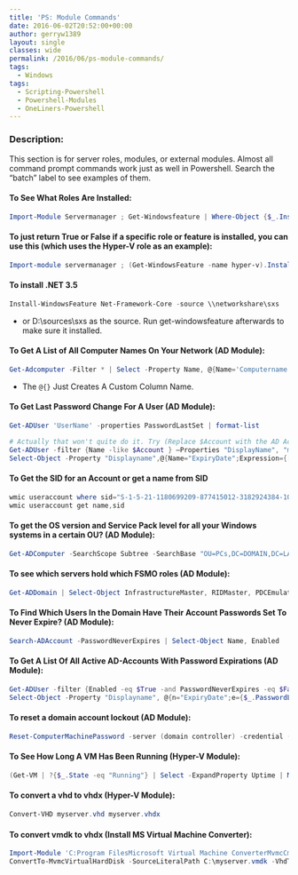 ```yaml
---
title: 'PS: Module Commands'
date: 2016-06-02T20:52:00+00:00
author: gerryw1389
layout: single
classes: wide
permalink: /2016/06/ps-module-commands/
tags:
  - Windows
tags:
  - Scripting-Powershell
  - Powershell-Modules
  - OneLiners-Powershell
---
```

<!--more-->

### Description:

This section is for server roles, modules, or external modules. Almost all command prompt commands work just as well in Powershell. Search the &#8220;batch&#8221; label to see examples of them.

#### To See What Roles Are Installed:

   ```powershell
   Import-Module Servermanager ; Get-Windowsfeature | Where-Object {$_.Installed -Eq $True} | Format-List Displayname
   ```

#### To just return True or False if a specific role or feature is installed, you can use this (which uses the Hyper-V role as an example):

   ```powershell
   Import-module servermanager ; (Get-WindowsFeature -name hyper-v).Installed
   ```

#### To install .NET 3.5

   ```powershell
   Install-WindowsFeature Net-Framework-Core -source \\networkshare\sxs
   ```

   - or D:\sources\sxs as the source. Run get-windowsfeature afterwards to make sure it installed.

#### To Get A List of All Computer Names On Your Network (AD Module):

   ```powershell
   Get-Adcomputer -Filter * | Select -Property Name, @{Name='Computername'; Expression={$_.Name}}
   ```

   - The `@{}` Just Creates A Custom Column Name.

#### To Get Last Password Change For A User (AD Module):

   ```powershell
   Get-ADUser 'UserName' -properties PasswordLastSet | format-list

   # Actually that won't quite do it. Try (Replace $Account with the AD Account)
   Get-ADUser -filter {Name -like $Account } –Properties "DisplayName", "msDS-UserPasswordExpiryTimeComputed" |
   Select-Object -Property "Displayname",@{Name="ExpiryDate";Expression={[datetime]::FromFileTime($_."msDS-UserPasswordExpiryTimeComputed")}}
   ```

#### To Get the SID for an Account or get a name from SID

   ```powershell
   wmic useraccount where sid="S-1-5-21-1180699209-877415012-3182924384-1004" get name
   wmic useraccount get name,sid
   ```

#### To get the OS version and Service Pack level for all your Windows systems in a certain OU? (AD Module):

   ```powershell
   Get-ADComputer -SearchScope Subtree -SearchBase "OU=PCs,DC=DOMAIN,DC=LAB" –Filter {OperatingSystem -Like "Windows*"} -Property * | Format-Table Name, OperatingSystem, OperatingSystemServicePack
   ```

#### To see which servers hold which FSMO roles (AD Module):

   ```powershell
   Get-ADDomain | Select-Object InfrastructureMaster, RIDMaster, PDCEmulator
   ```

#### To Find Which Users In the Domain Have Their Account Passwords Set To Never Expire? (AD Module):

   ```powershell
   Search-ADAccount -PasswordNeverExpires | Select-Object Name, Enabled
   ```

#### To Get A List Of All Active AD-Accounts With Password Expirations (AD Module):

   ```powershell
   Get-ADUser -filter {Enabled -eq $True -and PasswordNeverExpires -eq $False} –Properties * |
   Select-Object -Property "Displayname", @{n="ExpiryDate";e={$_.PasswordLastSet.AddDays((Get-ADDefaultDomainPasswordPolicy).MaxPasswordAge.Days)}}
   ```

#### To reset a domain account lockout (AD Module):

   ```powershell
   Reset-ComputerMachinePassword -server (domain controller) -credential (domain account with the ability to reset a computer password)
   ```

#### To See How Long A VM Has Been Running (Hyper-V Module):

   ```powershell
   (Get-VM | ?{$_.State -eq "Running"} | Select -ExpandProperty Uptime | Measure-Object -Average -Property TotalHours).Average
   ```

#### To convert a vhd to vhdx (Hyper-V Module):

   ```powershell
   Convert-VHD myserver.vhd myserver.vhdx
   ```

#### To convert vmdk to vhdx (Install MS Virtual Machine Converter):

   ```powershell
   Import-Module 'C:Program FilesMicrosoft Virtual Machine ConverterMvmcCmdlet.psd1'
   ConvertTo-MvmcVirtualHardDisk -SourceLiteralPath C:\myserver.vmdk -VhdType DynamicHardDisk -VhdFormat vhdx -Destination c:\myserver
   ```

